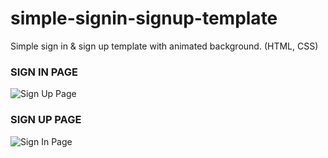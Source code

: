 # simple-signin-signup-template
Simple sign in &amp; sign up template with animated background. (HTML, CSS)

### **SIGN IN PAGE**
![Sign Up Page](https://i.ibb.co/tJw7h5m/Screenshot-1.png)

### **SIGN UP PAGE**
![Sign In Page](https://i.ibb.co/4d02kXJ/Screenshot-2.png)
